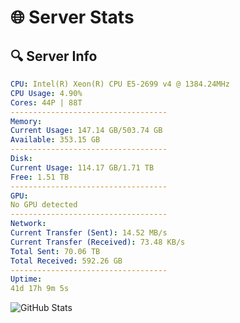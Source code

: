 # 🌐 Server Stats
## 🔍 Server Info
```yaml
CPU: Intel(R) Xeon(R) CPU E5-2699 v4 @ 1384.24MHz
CPU Usage: 4.90%
Cores: 44P | 88T
-----------------------------------
Memory:
Current Usage: 147.14 GB/503.74 GB
Available: 353.15 GB
-----------------------------------
Disk:
Current Usage: 114.17 GB/1.71 TB
Free: 1.51 TB
-----------------------------------
GPU:
No GPU detected
-----------------------------------
Network:
Current Transfer (Sent): 14.52 MB/s
Current Transfer (Received): 73.48 KB/s
Total Sent: 70.06 TB
Total Received: 592.26 GB
-----------------------------------
Uptime:
41d 17h 9m 5s
```
![GitHub Stats](https://img.shields.io/badge/Updated-2025-04-18_14:31:54-blue)
